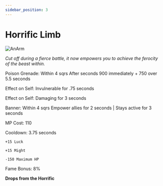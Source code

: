 ```yaml
---
sidebar_position: 3
---
```


# Horrific Limb

![AnArm](https://vwiki.valorserver.com/api/item/picture/horrific%20limb)

<i>Cut off during a fierce battle, it now empowers you to achieve the ferocity of the beast within.</i>

Poison Grenade: Within 4 sqrs After  seconds 900 immediately + 750 over 5.5 seconds

Effect on Self: Invulnerable for .75 seconds

Effect on Self: Damaging for 3 seconds

Banner: Within 4 sqrs Empower allies for 2 seconds | Stays active for 3 seconds

MP Cost: 110

Cooldown: 3.75 seconds

    +15 Luck
    
    +15 Might
    
    -150 Maximum HP

Fame Bonus: 8%

**Drops from the Horrific**
